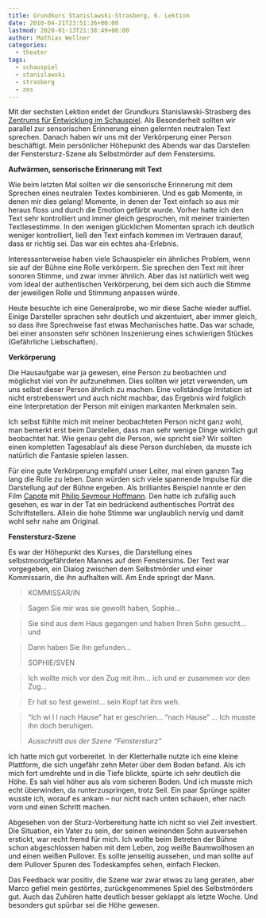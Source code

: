 ```yaml
---
title: Grundkurs Stanislawski-Strasberg, 6. Lektion
date: 2010-04-21T23:51:26+00:00
lastmod: 2020-01-13T21:38:49+00:00
author: Mathias Wellner
categories:
  - theater
tags:
  - schauspiel
  - stanislawski
  - strasberg
  - zes
---
```


Mit der sechsten Lektion endet der Grundkurs Stanislawski-Strasberg des [Zentrums für Entwicklung im Schauspiel](http://www.zes-info.ch). Als Besonderheit sollten wir parallel zur sensorischen Erinnerung einen gelernten neutralen Text sprechen. Danach haben wir uns mit der Verkörperung einer Person beschäftigt. Mein persönlicher Höhepunkt des Abends war das Darstellen der Fenstersturz-Szene als Selbstmörder auf dem Fenstersims.

<!--more-->

**Aufwärmen, sensorische Erinnerung mit Text**

Wie beim letzten Mal sollten wir die sensorische Erinnerung mit dem Sprechen eines neutralen Textes kombinieren. Und es gab Momente, in denen mir dies gelang! Momente, in denen der Text einfach so aus mir heraus floss und durch die Emotion gefärbt wurde. Vorher hatte ich den Text sehr kontrolliert und immer gleich gesprochen, mit meiner trainierten Textlesestimme. In den wenigen glücklichen Momenten sprach ich deutlich weniger kontrolliert, ließ den Text einfach kommen im Vertrauen darauf, dass er richtig sei. Das war ein echtes aha-Erlebnis.

Interessanterweise haben viele Schauspieler ein ähnliches Problem, wenn sie auf der Bühne eine Rolle verkörpern. Sie sprechen den Text mit ihrer sonoren Stimme, und zwar immer ähnlich. Aber das ist natürlich weit weg vom Ideal der authentischen Verkörperung, bei dem sich auch die Stimme der jeweiligen Rolle und Stimmung anpassen würde.

Heute besuchte ich eine Generalprobe, wo mir diese Sache wieder auffiel. Einige Darsteller sprachen sehr deutlich und akzentuiert, aber immer gleich, so dass ihre Sprechweise fast etwas Mechanisches hatte. Das war schade, bei einer ansonsten sehr schönen Inszenierung eines schwierigen Stückes (Gefährliche Liebschaften).

**Verkörperung**

Die Hausaufgabe war ja gewesen, eine Person zu beobachten und möglichst viel von ihr aufzunehmen. Dies sollten wir jetzt verwenden, um uns selbst dieser Person ähnlich zu machen. Eine vollständige Imitation ist nicht erstrebenswert und auch nicht machbar, das Ergebnis wird folglich eine Interpretation der Person mit einigen markanten Merkmalen sein.

Ich selbst fühlte mich mit meiner beobachteten Person nicht ganz wohl, man bemerkt erst beim Darstellen, dass man sehr wenige Dinge wirklich gut beobachtet hat. Wie genau geht die Person, wie spricht sie? Wir sollten einen kompletten Tagesablauf als diese Person durchleben, da musste ich natürlich die Fantasie spielen lassen.

Für eine gute Verkörperung empfahl unser Leiter, mal einen ganzen Tag lang die Rolle zu leben. Dann würden sich viele spannende Impulse für die Darstellung auf der Bühne ergeben. Als brilliantes Beispiel nannte er den Film [Capote](http://de.wikipedia.org/wiki/Capote_%28Film%29) mit [Philip Seymour Hoffmann](http://de.wikipedia.org/wiki/Philip_Seymour_Hoffman). Den hatte ich zufällig auch gesehen, es war in der Tat ein bedrückend authentisches Porträt des Schriftstellers. Allein die hohe Stimme war unglaublich nervig und damit wohl sehr nahe am Original.

**Fenstersturz-Szene**

Es war der Höhepunkt des Kurses, die Darstellung eines selbstmordgefährdeten Mannes auf dem Fenstersims. Der Text war vorgegeben, ein Dialog zwischen dem Selbstmörder und einer Kommissarin, die ihn aufhalten will. Am Ende springt der Mann.

> KOMMISSAR/IN

> Sagen Sie mir was sie gewollt haben, Sophie&hellip;

> Sie sind aus dem Haus gegangen und haben Ihren Sohn gesucht&hellip; und

> Dann haben Sie ihn gefunden&hellip;
>
> SOPHIE/SVEN

> Ich wollte mich vor den Zug mit ihm&hellip; ich und er zusammen vor den Zug&hellip;

> Er hat so fest geweint&hellip; sein Kopf tat ihm weh.

> &#8220;Ich wi l l nach Hause&#8221; hat er geschrien&hellip; &#8220;nach Hause&#8221; &hellip; Ich musste ihn doch beruhigen.
>
> _Ausschnitt aus der Szene &#8220;Fenstersturz&#8221;_

Ich hatte mich gut vorbereitet. In der Kletterhalle nutzte ich eine kleine Plattform, die sich ungefähr zehn Meter über dem Boden befand. Als ich mich fort umdrehte und in die Tiefe blickte, spürte ich sehr deutlich die Höhe. Es sah viel höher aus als vom sicheren Boden. Und ich musste mich echt überwinden, da runterzuspringen, trotz Seil. Ein paar Sprünge später wusste ich, worauf es ankam &ndash; nur nicht nach unten schauen, eher nach vorn und einen Schritt machen.

Abgesehen von der Sturz-Vorbereitung hatte ich nicht so viel Zeit investiert. Die Situation, ein Vater zu sein, der seinen weinenden Sohn ausversehen erstickt, war recht fremd für mich. Ich wollte beim Betreten der Bühne schon abgeschlossen haben mit dem Leben, zog weiße Baumwollhosen an und einen weißen Pullover. Es sollte jenseitig aussehen, und man sollte auf dem Pullover Spuren des Todeskampfes sehen, einfach Flecken.

Das Feedback war positiv, die Szene war zwar etwas zu lang geraten, aber Marco gefiel mein gestörtes, zurückgenommenes Spiel des Selbstmörders gut. Auch das Zuhören hatte deutlich besser geklappt als letzte Woche. Und besonders gut spürbar sei die Höhe gewesen.
